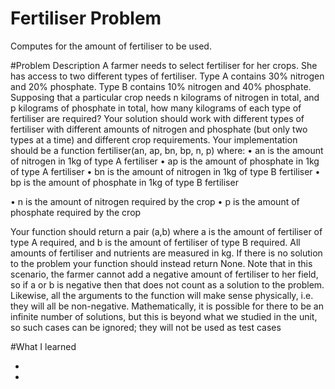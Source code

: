 # Fertiliser Problem
Computes for the amount of fertiliser to be used. 


#Problem Description
A farmer needs to select fertiliser for her crops. She has access to two different types of fertiliser. Type A
contains 30% nitrogen and 20% phosphate. Type B contains 10% nitrogen and 40% phosphate. Supposing
that a particular crop needs n kilograms of nitrogen in total, and p kilograms of phosphate in total, how
many kilograms of each type of fertiliser are required?
Your solution should work with different types of fertiliser with different amounts of nitrogen and phosphate
(but only two types at a time) and different crop requirements.
Your implementation should be a function fertiliser(an, ap, bn, bp, n, p) where:
• an is the amount of nitrogen in 1kg of type A fertiliser
• ap is the amount of phosphate in 1kg of type A fertiliser
• bn is the amount of nitrogen in 1kg of type B fertiliser
• bp is the amount of phosphate in 1kg of type B fertiliser

• n is the amount of nitrogen required by the crop
• p is the amount of phosphate required by the crop


Your function should return a pair (a,b) where a is the amount of fertiliser of type A required, and b is the
amount of fertiliser of type B required. All amounts of fertiliser and nutrients are measured in kg. If there is
no solution to the problem your function should instead return None. Note that in this scenario, the farmer
cannot add a negative amount of fertiliser to her field, so if a or b is negative then that does not count as a
solution to the problem. Likewise, all the arguments to the function will make sense physically, i.e. they will
all be non-negative. Mathematically, it is possible for there to be an infinite number of solutions, but this is
beyond what we studied in the unit, so such cases can be ignored; they will not be used as test cases

#What I learned

* 
*
